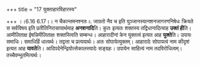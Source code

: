 +++
title = "17 युक्ताहारविहारस्य"

+++
।।6.16 6.17।। न चैकान्तमनश्नतः ৷৷. जाग्रतो नैव च इति
युञ्जानस्यानशनजागरणनिषेधः क्रियते स सर्वविषय इति प्रतीतिनिरासायार्थमाह
**अनशनादि**ति। कुतः इत्यतः शक्तस्य तद्विधानादित्याह **उक्तं ही**ति।
आमीलिताक्ष ईषन्निमीलिताक्षः शक्तस्त्विति सम्बन्धः। आहारादीनां केन
युक्तत्वं इत्यत आह **युक्ते**ति। उपायः समाधिः। समाधिर्हि धात्वर्थः।
तद्वत्ता च प्रत्ययार्थः। अतः सोपायेत्युक्तम्। आहारादेः सोपायत्वं नाम
कीदृशं इत्यत आह **यावते**ति। आदिपदेनेन्द्रियोत्सेकालस्यादेः सङ्ग्रहः।
उपायेन साहित्यं नाम तदविरोधित्वम्। तच्चैवम्भूतमित्यर्थः।
